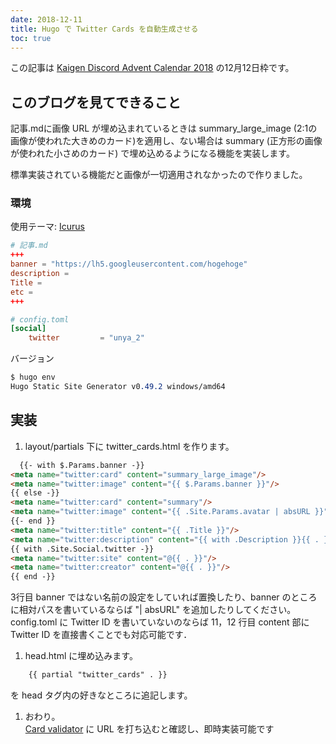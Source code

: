 ```yaml
---
date: 2018-12-11
title: Hugo で Twitter Cards を自動生成させる
toc: true
---
```


この記事は [Kaigen Discord Advent Calendar 2018](https://adventar.org/calendars/2886) の12月12日枠です。

## このブログを見てできること

記事.mdに画像 URL が埋め込まれているときは summary_large_image (2:1の画像が使われた大きめのカード)を適用し、ない場合は summary (正方形の画像が使われた小さめのカード) で埋め込めるようになる機能を実装します。

<!--more-->

標準実装されている機能だと画像が一切適用されなかったので作りました。

### 環境

使用テーマ:  [Icurus](https://github.com/digitalcraftsman/hugo-icarus-theme)

```toml
# 記事.md
+++
banner = "https://lh5.googleusercontent.com/hogehoge"
description = 
Title = 
etc = 
+++

# config.toml
[social]
 	twitter         = "unya_2"
```

バージョン

```css
$ hugo env
Hugo Static Site Generator v0.49.2 windows/amd64
```



## 実装

1. layout/partials 下に twitter_cards.html を作ります。  
```html
  {{- with $.Params.banner -}}
<meta name="twitter:card" content="summary_large_image"/>
<meta name="twitter:image" content="{{ $.Params.banner }}"/>
{{ else -}}
<meta name="twitter:card" content="summary"/>
<meta name="twitter:image" content="{{ .Site.Params.avatar | absURL }}"/>
{{- end }}
<meta name="twitter:title" content="{{ .Title }}"/>
<meta name="twitter:description" content="{{ with .Description }}{{ . }}{{ else }}{{if .IsPage}}{{ .Summary }}{{ else }}{{ with .Site.Params.description }}{{ . }}{{ end }}{{ end }}{{ end -}}"/>
{{ with .Site.Social.twitter -}}
<meta name="twitter:site" content="@{{ . }}"/>
<meta name="twitter:creator" content="@{{ . }}"/>
{{ end -}}
```
3行目 banner ではない名前の設定をしていれば置換したり、banner のところに相対パスを書いているならば "| absURL" を追加したりしてください。  
config.toml に Twitter ID を書いていないのならば 11，12 行目 content 部に Twitter ID を直接書くことでも対応可能です．

1. head.html に埋め込みます。
```html
    {{ partial "twitter_cards" . }}
```
を head タグ内の好きなところに追記します。  

1. おわり。  
    [Card validator](https://cards-dev.twitter.com/validator) に URL を打ち込むと確認し、即時実装可能です